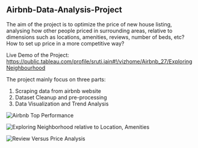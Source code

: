## Airbnb-Data-Analysis-Project

The aim of the project is to optimize the price of new house listing, analysing how other people priced in surrounding areas, relative to dimensions such as locations, amenities, reviews, number of beds, etc? How to set up price in a more competitive way?

Live Demo of the Project: https://public.tableau.com/profile/sruti.jain#!/vizhome/Airbnb_27/ExploringNeighbourhood

The project mainly focus on three parts:
1. Scraping data from airbnb website
2. Dataset Cleanup and pre-processing
3. Data Visualization and Trend Analysis

![Airbnb Top Performance](https://github.com/sruti-jain/Airbnb-Data-Analysis-Project/blob/master/Images/Airbnb_TopPerformers.PNG)


![Exploring Neighborhood relative to Location, Amenities](https://github.com/sruti-jain/Airbnb-Data-Analysis-Project/blob/master/Images/ExploringNeighborhood.PNG)


![Review Versus Price Analysis](https://github.com/sruti-jain/Airbnb-Data-Analysis-Project/blob/master/Images/ReviewVersusPrice.PNG)

